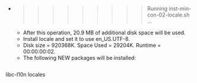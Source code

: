 * >>>>>>>>> Running inst-min-con-02-locale.sh ...
  * After this operation, 20.9 MB of additional disk space will be used.
  * Install locale and set it to use en_US.UTF-8.
  * Disk size = 920368K. Space Used = 29204K. Runtime = 00:00:00:02.
  * The following NEW packages will be installed:
  ```bash
libc-l10n locales
  ```
